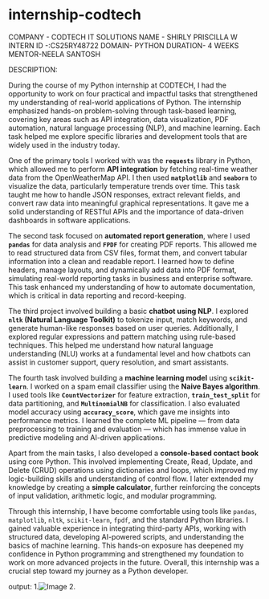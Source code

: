 # internship-codtech
COMPANY - CODTECH IT SOLUTIONS
NAME - SHIRLY PRISCILLA W
INTERN ID -:CS25RY48722
DOMAIN- PYTHON
DURATION- 4 WEEKS
MENTOR-NEELA SANTOSH

DESCRIPTION:

During the course of my Python internship at CODTECH, I had the opportunity to work on four practical and impactful tasks that strengthened my understanding of real-world applications of Python. The internship emphasized hands-on problem-solving through task-based learning, covering key areas such as API integration, data visualization, PDF automation, natural language processing (NLP), and machine learning. Each task helped me explore specific libraries and development tools that are widely used in the industry today.

One of the primary tools I worked with was the **`requests`** library in Python, which allowed me to perform **API integration** by fetching real-time weather data from the OpenWeatherMap API. I then used **`matplotlib`** and **`seaborn`** to visualize the data, particularly temperature trends over time. This task taught me how to handle JSON responses, extract relevant fields, and convert raw data into meaningful graphical representations. It gave me a solid understanding of RESTful APIs and the importance of data-driven dashboards in software applications.

The second task focused on **automated report generation**, where I used **`pandas`** for data analysis and **`FPDF`** for creating PDF reports. This allowed me to read structured data from CSV files, format them, and convert tabular information into a clean and readable report. I learned how to define headers, manage layouts, and dynamically add data into PDF format, simulating real-world reporting tasks in business and enterprise software. This task enhanced my understanding of how to automate documentation, which is critical in data reporting and record-keeping.

The third project involved building a basic **chatbot using NLP**. I explored **`nltk` (Natural Language Toolkit)** to tokenize input, match keywords, and generate human-like responses based on user queries. Additionally, I explored regular expressions and pattern matching using rule-based techniques. This helped me understand how natural language understanding (NLU) works at a fundamental level and how chatbots can assist in customer support, query resolution, and smart assistants.

The fourth task involved building a **machine learning model** using **`scikit-learn`**. I worked on a spam email classifier using the **Naive Bayes algorithm**. I used tools like **`CountVectorizer`** for feature extraction, **`train_test_split`** for data partitioning, and **`MultinomialNB`** for classification. I also evaluated model accuracy using **`accuracy_score`**, which gave me insights into performance metrics. I learned the complete ML pipeline — from data preprocessing to training and evaluation — which has immense value in predictive modeling and AI-driven applications.

Apart from the main tasks, I also developed a **console-based contact book** using core Python. This involved implementing Create, Read, Update, and Delete (CRUD) operations using dictionaries and loops, which improved my logic-building skills and understanding of control flow. I later extended my knowledge by creating a **simple calculator**, further reinforcing the concepts of input validation, arithmetic logic, and modular programming.

Through this internship, I have become comfortable using tools like `pandas`, `matplotlib`, `nltk`, `scikit-learn`, `fpdf`, and the standard Python libraries. I gained valuable experience in integrating third-party APIs, working with structured data, developing AI-powered scripts, and understanding the basics of machine learning. This hands-on exposure has deepened my confidence in Python programming and strengthened my foundation to work on more advanced projects in the future. Overall, this internship was a crucial step toward my journey as a Python developer.

output:
1.![Image](https://github.com/user-attachments/assets/4e0573ba-3549-4d05-b9f2-1db06b44165b)
2.
